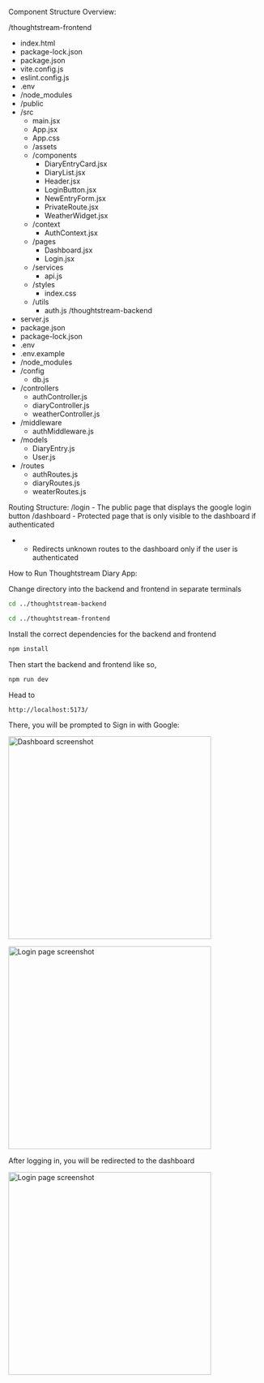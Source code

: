 Component Structure Overview:

/thoughtstream-frontend
- index.html
- package-lock.json
- package.json
- vite.config.js
- eslint.config.js
- .env
- /node_modules
- /public
- /src
    - main.jsx
    - App.jsx
    - App.css
    - /assets
    - /components
        - DiaryEntryCard.jsx
        - DiaryList.jsx
        - Header.jsx
        - LoginButton.jsx
        - NewEntryForm.jsx
        - PrivateRoute.jsx
        - WeatherWidget.jsx
    - /context
        - AuthContext.jsx
    - /pages
        - Dashboard.jsx
        - Login.jsx
    - /services
        - api.js
    - /styles
        - index.css
    - /utils
        - auth.js
/thoughtstream-backend
- server.js
- package.json
- package-lock.json
- .env
- .env.example
- /node_modules
- /config
    - db.js
- /controllers
    - authController.js
    - diaryController.js
    - weatherController.js
- /middleware
    - authMiddleware.js
- /models
    - DiaryEntry.js
    - User.js
- /routes
    - authRoutes.js
    - diaryRoutes.js
    - weaterRoutes.js

Routing Structure:
/login - The public page that displays the google login button
/dashboard - Protected page that is only visible to the dashboard if authenticated
* - Redirects unknown routes to the dashboard only if the user is authenticated

How to Run Thoughtstream Diary App:

Change directory into the backend and frontend in separate terminals
```bash
cd ../thoughtstream-backend
```
```bash
cd ../thoughtstream-frontend
```

Install the correct dependencies for the backend and frontend
```bash
npm install
```
Then start the backend and frontend like so,
```bash
npm run dev
```
Head to
```
http://localhost:5173/
```
There, you will be prompted to Sign in with Google:
<p align="left">
  <img
    src="https://github.com/user-attachments/assets/3af18db0-8369-4022-85b4-eb06b7cdd798"
    alt="Dashboard screenshot"
    width="400"
  />
</p>
<p align="left">
  <img
    src="https://github.com/user-attachments/assets/84aae129-ce1b-43e8-b620-a88c6c5137ea"
    alt="Login page screenshot"
    width="400"
  />
</p>
After logging in, you will be redirected to the dashboard
<p align="left">
  <img
    src="https://github.com/user-attachments/assets/06097ab6-1a10-4a3c-947b-2683d5e6d476"
    alt="Login page screenshot"
    width="400"
  />
</p>
